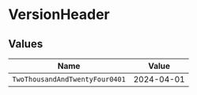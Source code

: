 # VersionHeader


## Values

| Name                           | Value                          |
| ------------------------------ | ------------------------------ |
| `TwoThousandAndTwentyFour0401` | 2024-04-01                     |